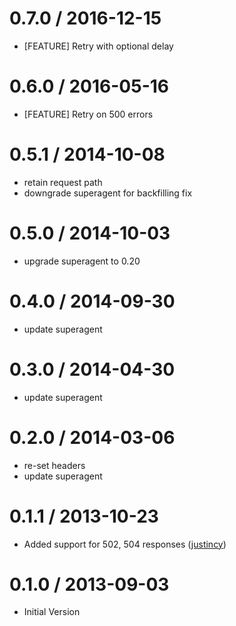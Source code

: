 
0.7.0 / 2016-12-15
==================

  * [FEATURE] Retry with optional delay

0.6.0 / 2016-05-16
==================

  * [FEATURE] Retry on 500 errors

0.5.1 / 2014-10-08
==================

 * retain request path
 * downgrade superagent for backfilling fix

0.5.0 / 2014-10-03
==================

 * upgrade superagent to 0.20

0.4.0 / 2014-09-30
==================

 * update superagent

0.3.0 / 2014-04-30
==================

 * update superagent

0.2.0 / 2014-03-06
==================

 * re-set headers
 * update superagent

0.1.1 / 2013-10-23
==================

  * Added support for 502, 504 responses ([justincy](https://github.com/justincy))

0.1.0 / 2013-09-03
==================

  * Initial Version
